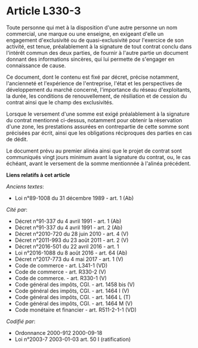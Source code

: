 # Article L330-3

Toute personne qui met à la disposition d'une autre personne un nom commercial, une marque ou une enseigne, en exigeant
d'elle un engagement d'exclusivité ou de quasi-exclusivité pour l'exercice de son activité, est tenue, préalablement à la
signature de tout contrat conclu dans l'intérêt commun des deux parties, de fournir à l'autre partie un document donnant des
informations sincères, qui lui permette de s'engager en connaissance de cause.

Ce document, dont le contenu est fixé par décret, précise notamment, l'ancienneté et l'expérience de l'entreprise, l'état et
les perspectives de développement du marché concerné, l'importance du réseau d'exploitants, la durée, les conditions de
renouvellement, de résiliation et de cession du contrat ainsi que le champ des exclusivités.

Lorsque le versement d'une somme est exigé préalablement à la signature du contrat mentionné ci-dessus, notamment pour
obtenir la réservation d'une zone, les prestations assurées en contrepartie de cette somme sont précisées par écrit, ainsi
que les obligations réciproques des parties en cas de dédit.

Le document prévu au premier alinéa ainsi que le projet de contrat sont communiqués vingt jours minimum avant la signature du
contrat, ou, le cas échéant, avant le versement de la somme mentionnée à l'alinéa précédent.

**Liens relatifs à cet article**

_Anciens textes_:

  - Loi n°89-1008 du 31 décembre 1989 - art. 1 (Ab)

_Cité par_:

  - Décret n°91-337 du 4 avril 1991 - art. 1 (Ab)
  - Décret n°91-337 du 4 avril 1991 - art. 2 (Ab)
  - Décret n°2010-720 du 28 juin 2010 - art. 4 (V)
  - Décret n°2011-993 du 23 août 2011 - art. 2 (V)
  - Décret n°2016-501 du 22 avril 2016 - art. 1
  - Loi n°2016-1088 du 8 août 2016 - art. 64 (Ab)
  - Décret n°2017-773 du 4 mai 2017 - art. 1 (V)
  - Code de commerce - art. L341-1 (VD)
  - Code de commerce - art. R330-2 (V)
  - Code de commerce. - art. R330-1 (V)
  - Code général des impôts, CGI. - art. 1458 bis (V)
  - Code général des impôts, CGI. - art. 1464 I (V)
  - Code général des impôts, CGI. - art. 1464 L (T)
  - Code général des impôts, CGI. - art. 1464 M (V)
  - Code monétaire et financier - art. R511-2-1-1 (VD)

_Codifié par_:

  - Ordonnance 2000-912 2000-09-18
  - Loi n°2003-7 2003-01-03 art. 50 I (ratification)
